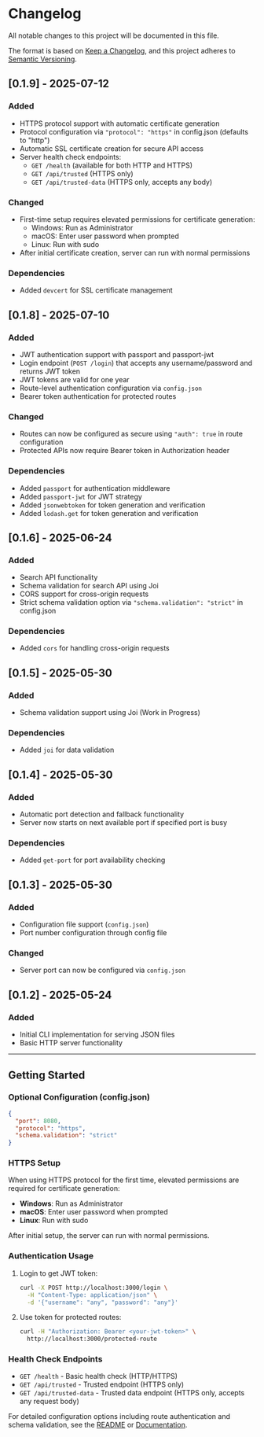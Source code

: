 # Changelog

All notable changes to this project will be documented in this file.

The format is based on [Keep a Changelog](https://keepachangelog.com/en/1.0.0/),
and this project adheres to [Semantic Versioning](https://semver.org/spec/v2.0.0.html).

## [0.1.9] - 2025-07-12

### Added
- HTTPS protocol support with automatic certificate generation
- Protocol configuration via `"protocol": "https"` in config.json (defaults to "http")
- Automatic SSL certificate creation for secure API access
- Server health check endpoints:
   - `GET /health` (available for both HTTP and HTTPS)
   - `GET /api/trusted` (HTTPS only)
   - `GET /api/trusted-data` (HTTPS only, accepts any body)

### Changed
- First-time setup requires elevated permissions for certificate generation:
   - Windows: Run as Administrator
   - macOS: Enter user password when prompted
   - Linux: Run with sudo
- After initial certificate creation, server can run with normal permissions

### Dependencies
- Added `devcert` for SSL certificate management

## [0.1.8] - 2025-07-10

### Added
- JWT authentication support with passport and passport-jwt
- Login endpoint (`POST /login`) that accepts any username/password and returns JWT token
- JWT tokens are valid for one year
- Route-level authentication configuration via `config.json`
- Bearer token authentication for protected routes

### Changed
- Routes can now be configured as secure using `"auth": true` in route configuration
- Protected APIs now require Bearer token in Authorization header

### Dependencies
- Added `passport` for authentication middleware
- Added `passport-jwt` for JWT strategy
- Added `jsonwebtoken` for token generation and verification
- Added `lodash.get` for token generation and verification

## [0.1.6] - 2025-06-24

### Added
- Search API functionality
- Schema validation for search API using Joi
- CORS support for cross-origin requests
- Strict schema validation option via `"schema.validation": "strict"` in config.json

### Dependencies
- Added `cors` for handling cross-origin requests

## [0.1.5] - 2025-05-30

### Added
- Schema validation support using Joi (Work in Progress)

### Dependencies
- Added `joi` for data validation

## [0.1.4] - 2025-05-30

### Added
- Automatic port detection and fallback functionality
- Server now starts on next available port if specified port is busy

### Dependencies
- Added `get-port` for port availability checking

## [0.1.3] - 2025-05-30

### Added
- Configuration file support (`config.json`)
- Port number configuration through config file

### Changed
- Server port can now be configured via `config.json`

## [0.1.2] - 2025-05-24

### Added
- Initial CLI implementation for serving JSON files
- Basic HTTP server functionality

---

## Getting Started

### Optional Configuration (config.json)
```json
{
  "port": 8080,
  "protocol": "https",
  "schema.validation": "strict"
}
```

### HTTPS Setup
When using HTTPS protocol for the first time, elevated permissions are required for certificate generation:
- **Windows**: Run as Administrator
- **macOS**: Enter user password when prompted
- **Linux**: Run with sudo

After initial setup, the server can run with normal permissions.

### Authentication Usage
1. Login to get JWT token:
   ```bash
   curl -X POST http://localhost:3000/login \
     -H "Content-Type: application/json" \
     -d '{"username": "any", "password": "any"}'
   ```

2. Use token for protected routes:
   ```bash
   curl -H "Authorization: Bearer <your-jwt-token>" \
     http://localhost:3000/protected-route
   ```

### Health Check Endpoints
- `GET /health` - Basic health check (HTTP/HTTPS)
- `GET /api/trusted` - Trusted endpoint (HTTPS only)
- `GET /api/trusted-data` - Trusted data endpoint (HTTPS only, accepts any request body)

For detailed configuration options including route authentication and schema validation, see the [README](README.md) or [Documentation](docs/).
